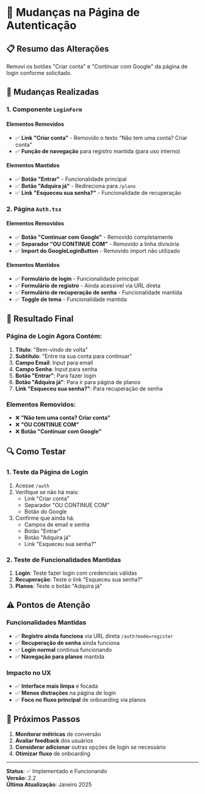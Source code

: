 # 🔐 Mudanças na Página de Autenticação

## 📋 **Resumo das Alterações**

Removi os botões "Criar conta" e "Continuar com Google" da página de login conforme solicitado.

## 🔄 **Mudanças Realizadas**

### **1. Componente `LoginForm`**

#### **Elementos Removidos**
- ✅ **Link "Criar conta"** - Removido o texto "Não tem uma conta? Criar conta"
- ✅ **Função de navegação** para registro mantida (para uso interno)

#### **Elementos Mantidos**
- ✅ **Botão "Entrar"** - Funcionalidade principal
- ✅ **Botão "Adquira já"** - Redireciona para `/plano`
- ✅ **Link "Esqueceu sua senha?"** - Funcionalidade de recuperação

### **2. Página `Auth.tsx`**

#### **Elementos Removidos**
- ✅ **Botão "Continuar com Google"** - Removido completamente
- ✅ **Separador "OU CONTINUE COM"** - Removido a linha divisória
- ✅ **Import do GoogleLoginButton** - Removido import não utilizado

#### **Elementos Mantidos**
- ✅ **Formulário de login** - Funcionalidade principal
- ✅ **Formulário de registro** - Ainda acessível via URL direta
- ✅ **Formulário de recuperação de senha** - Funcionalidade mantida
- ✅ **Toggle de tema** - Funcionalidade mantida

## 🎯 **Resultado Final**

### **Página de Login Agora Contém:**
1. **Título**: "Bem-vindo de volta"
2. **Subtítulo**: "Entre na sua conta para continuar"
3. **Campo Email**: Input para email
4. **Campo Senha**: Input para senha
5. **Botão "Entrar"**: Para fazer login
6. **Botão "Adquira já"**: Para ir para página de planos
7. **Link "Esqueceu sua senha?"**: Para recuperação de senha

### **Elementos Removidos:**
- ❌ **"Não tem uma conta? Criar conta"**
- ❌ **"OU CONTINUE COM"**
- ❌ **Botão "Continuar com Google"**

## 🔍 **Como Testar**

### **1. Teste da Página de Login**
1. Acesse `/auth`
2. Verifique se não há mais:
   - Link "Criar conta"
   - Separador "OU CONTINUE COM"
   - Botão do Google
3. Confirme que ainda há:
   - Campos de email e senha
   - Botão "Entrar"
   - Botão "Adquira já"
   - Link "Esqueceu sua senha?"

### **2. Teste de Funcionalidades Mantidas**
1. **Login**: Teste fazer login com credenciais válidas
2. **Recuperação**: Teste o link "Esqueceu sua senha?"
3. **Planos**: Teste o botão "Adquira já"

## ⚠️ **Pontos de Atenção**

### **Funcionalidades Mantidas**
- ✅ **Registro ainda funciona** via URL direta `/auth?mode=register`
- ✅ **Recuperação de senha** ainda funciona
- ✅ **Login normal** continua funcionando
- ✅ **Navegação para planos** mantida

### **Impacto no UX**
- ✅ **Interface mais limpa** e focada
- ✅ **Menos distrações** na página de login
- ✅ **Foco no fluxo principal** de onboarding via planos

## 🚀 **Próximos Passos**

1. **Monitorar métricas** de conversão
2. **Avaliar feedback** dos usuários
3. **Considerar adicionar** outras opções de login se necessário
4. **Otimizar fluxo** de onboarding

---

**Status**: ✅ Implementado e Funcionando  
**Versão**: 2.2  
**Última Atualização**: Janeiro 2025
